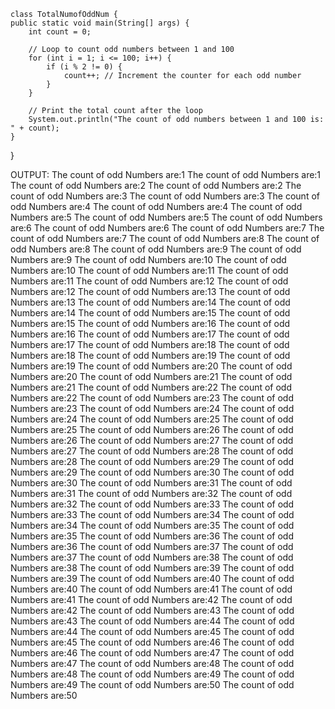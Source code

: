     class TotalNumofOddNum {
    public static void main(String[] args) {
        int count = 0;

        // Loop to count odd numbers between 1 and 100
        for (int i = 1; i <= 100; i++) {
            if (i % 2 != 0) {
                count++; // Increment the counter for each odd number
            }
        }

        // Print the total count after the loop
        System.out.println("The count of odd numbers between 1 and 100 is: " + count);
    }
}


OUTPUT:
The count of odd Numbers are:1
The count of odd Numbers are:1
The count of odd Numbers are:2
The count of odd Numbers are:2
The count of odd Numbers are:3
The count of odd Numbers are:3
The count of odd Numbers are:4
The count of odd Numbers are:4
The count of odd Numbers are:5
The count of odd Numbers are:5
The count of odd Numbers are:6
The count of odd Numbers are:6
The count of odd Numbers are:7
The count of odd Numbers are:7
The count of odd Numbers are:8
The count of odd Numbers are:8
The count of odd Numbers are:9
The count of odd Numbers are:9
The count of odd Numbers are:10
The count of odd Numbers are:10
The count of odd Numbers are:11
The count of odd Numbers are:11
The count of odd Numbers are:12
The count of odd Numbers are:12
The count of odd Numbers are:13
The count of odd Numbers are:13
The count of odd Numbers are:14
The count of odd Numbers are:14
The count of odd Numbers are:15
The count of odd Numbers are:15
The count of odd Numbers are:16
The count of odd Numbers are:16
The count of odd Numbers are:17
The count of odd Numbers are:17
The count of odd Numbers are:18
The count of odd Numbers are:18
The count of odd Numbers are:19
The count of odd Numbers are:19
The count of odd Numbers are:20
The count of odd Numbers are:20
The count of odd Numbers are:21
The count of odd Numbers are:21
The count of odd Numbers are:22
The count of odd Numbers are:22
The count of odd Numbers are:23
The count of odd Numbers are:23
The count of odd Numbers are:24
The count of odd Numbers are:24
The count of odd Numbers are:25
The count of odd Numbers are:25
The count of odd Numbers are:26
The count of odd Numbers are:26
The count of odd Numbers are:27
The count of odd Numbers are:27
The count of odd Numbers are:28
The count of odd Numbers are:28
The count of odd Numbers are:29
The count of odd Numbers are:29
The count of odd Numbers are:30
The count of odd Numbers are:30
The count of odd Numbers are:31
The count of odd Numbers are:31
The count of odd Numbers are:32
The count of odd Numbers are:32
The count of odd Numbers are:33
The count of odd Numbers are:33
The count of odd Numbers are:34
The count of odd Numbers are:34
The count of odd Numbers are:35
The count of odd Numbers are:35
The count of odd Numbers are:36
The count of odd Numbers are:36
The count of odd Numbers are:37
The count of odd Numbers are:37
The count of odd Numbers are:38
The count of odd Numbers are:38
The count of odd Numbers are:39
The count of odd Numbers are:39
The count of odd Numbers are:40
The count of odd Numbers are:40
The count of odd Numbers are:41
The count of odd Numbers are:41
The count of odd Numbers are:42
The count of odd Numbers are:42
The count of odd Numbers are:43
The count of odd Numbers are:43
The count of odd Numbers are:44
The count of odd Numbers are:44
The count of odd Numbers are:45
The count of odd Numbers are:45
The count of odd Numbers are:46
The count of odd Numbers are:46
The count of odd Numbers are:47
The count of odd Numbers are:47
The count of odd Numbers are:48
The count of odd Numbers are:48
The count of odd Numbers are:49
The count of odd Numbers are:49
The count of odd Numbers are:50
The count of odd Numbers are:50
